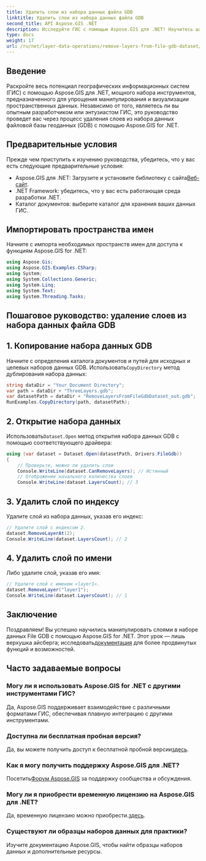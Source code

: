 ```yaml
---
title: Удалить слои из набора данных файла GDB
linktitle: Удалить слои из набора данных файла GDB
second_title: API Aspose.GIS .NET
description: Исследуйте ГИС с помощью Aspose.GIS для .NET! Научитесь шаг за шагом удалять слои из наборов данных File GDB. Загрузите сейчас и получите беспрепятственное использование пространственных данных.
type: docs
weight: 17
url: /ru/net/layer-data-operations/remove-layers-from-file-gdb-dataset/
---
```

## Введение
Раскройте весь потенциал географических информационных систем (ГИС) с помощью Aspose.GIS для .NET, мощного набора инструментов, предназначенного для упрощения манипулирования и визуализации пространственных данных. Независимо от того, являетесь ли вы опытным разработчиком или энтузиастом ГИС, это руководство проведет вас через процесс удаления слоев из набора данных файловой базы геоданных (GDB) с помощью Aspose.GIS for .NET.
## Предварительные условия
Прежде чем приступить к изучению руководства, убедитесь, что у вас есть следующие предварительные условия:
-  Aspose.GIS для .NET: Загрузите и установите библиотеку с сайта[Веб-сайт](https://releases.aspose.com/gis/net/).
- .NET Framework: убедитесь, что у вас есть работающая среда разработки .NET.
- Каталог документов: выберите каталог для хранения ваших данных ГИС.
## Импортировать пространства имен
Начните с импорта необходимых пространств имен для доступа к функциям Aspose.GIS for .NET:
```csharp
using Aspose.Gis;
using Aspose.GIS.Examples.CSharp;
using System;
using System.Collections.Generic;
using System.Linq;
using System.Text;
using System.Threading.Tasks;
```
## Пошаговое руководство: удаление слоев из набора данных файла GDB
## 1. Копирование набора данных GDB
 Начните с определения каталога документов и путей для исходных и целевых наборов данных GDB. Использовать`CopyDirectory` метод дублирования набора данных:
```csharp
string dataDir = "Your Document Directory";
var path = dataDir + "ThreeLayers.gdb";
var datasetPath = dataDir + "RemoveLayersFromFileGdbDataset_out.gdb";
RunExamples.CopyDirectory(path, datasetPath);
```
## 2. Открытие набора данных
 Использовать`Dataset.Open` метод открытия набора данных GDB с помощью соответствующего драйвера:
```csharp
using (var dataset = Dataset.Open(datasetPath, Drivers.FileGdb))
{
    // Проверьте, можно ли удалить слои
    Console.WriteLine(dataset.CanRemoveLayers); // Истинный
    // Отображение начального количества слоев
    Console.WriteLine(dataset.LayersCount); // 3
```
## 3. Удалить слой по индексу
Удалите слой из набора данных, указав его индекс:
```csharp
// Удалите слой с индексом 2.
dataset.RemoveLayerAt(2);
Console.WriteLine(dataset.LayersCount); // 2
```
## 4. Удалить слой по имени
Либо удалите слой, указав его имя:
```csharp
// Удалите слой с именем «layer1».
dataset.RemoveLayer("layer1");
Console.WriteLine(dataset.LayersCount); // 1
```
## Заключение
Поздравляем! Вы успешно научились манипулировать слоями в наборе данных File GDB с помощью Aspose.GIS for .NET. Этот урок — лишь верхушка айсберга; исследовать[документация](https://reference.aspose.com/gis/net/) для более продвинутых функций и возможностей.
## Часто задаваемые вопросы
### Могу ли я использовать Aspose.GIS for .NET с другими инструментами ГИС?
Да, Aspose.GIS поддерживает взаимодействие с различными форматами ГИС, обеспечивая плавную интеграцию с другими инструментами.
### Доступна ли бесплатная пробная версия?
 Да, вы можете получить доступ к бесплатной пробной версии[здесь](https://releases.aspose.com/).
### Как я могу получить поддержку Aspose.GIS для .NET?
 Посетить[Форум Aspose.GIS](https://forum.aspose.com/c/gis/33) за поддержку сообщества и обсуждения.
### Могу ли я приобрести временную лицензию на Aspose.GIS для .NET?
 Да, временную лицензию можно приобрести.[здесь](https://purchase.aspose.com/temporary-license/).
### Существуют ли образцы наборов данных для практики?
Изучите документацию Aspose.GIS, чтобы найти образцы наборов данных и дополнительные ресурсы.